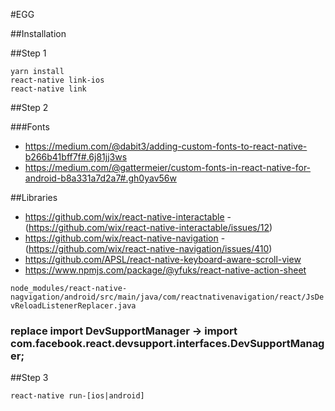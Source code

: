 #EGG

##Installation

##Step 1
```
yarn install
react-native link-ios
react-native link
```

##Step 2

###Fonts
* https://medium.com/@dabit3/adding-custom-fonts-to-react-native-b266b41bff7f#.6j81jj3ws
* https://medium.com/@gattermeier/custom-fonts-in-react-native-for-android-b8a331a7d2a7#.gh0yav56w

##Libraries
* https://github.com/wix/react-native-interactable - (https://github.com/wix/react-native-interactable/issues/12)
* https://github.com/wix/react-native-navigation - (https://github.com/wix/react-native-navigation/issues/410)
* https://github.com/APSL/react-native-keyboard-aware-scroll-view
* https://www.npmjs.com/package/@yfuks/react-native-action-sheet

`node_modules/react-native-nagvigation/android/src/main/java/com/reactnativenavigation/react/JsDevReloadListenerReplacer.java`
### replace import DevSupportManager -> import com.facebook.react.devsupport.interfaces.DevSupportManager;

##Step 3
```
react-native run-[ios|android]
```